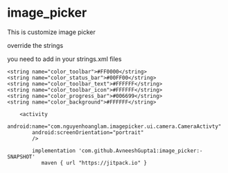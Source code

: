 # image_picker
This is customize image picker

override the strings 

you need to add in your strings.xml files 

    <string name="color_toolbar">#FF0000</string>
    <string name="color_status_bar">#00FF00</string>
    <string name="color_toolbar_text">#FFFFFF</string>
    <string name="color_toolbar_icon">#FFFFFF</string>
    <string name="color_progress_bar">#006699</string>
    <string name="color_background">#FFFFFF</string>

<activity
            android:name="com.nguyenhoanglam.imagepicker.ui.imagepicker.ImagePickerActivity"
            android:configChanges="orientation|screenSize"
            />
        <activity
            android:name="com.nguyenhoanglam.imagepicker.ui.imagepicker.FilePickerActivity"
            android:configChanges="orientation|screenSize"
             />

        <activity
            android:name="com.nguyenhoanglam.imagepicker.ui.camera.CameraActivty"
            android:screenOrientation="portrait"
            />
            
            implementation 'com.github.AvneeshGupta1:image_picker:-SNAPSHOT'
               maven { url "https://jitpack.io" }

